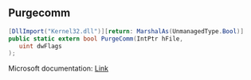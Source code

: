 ## Purgecomm

```csharp
[DllImport("Kernel32.dll")][return: MarshalAs(UnmanagedType.Bool)]
public static extern bool PurgeComm(IntPtr hFile,
   uint dwFlags
);
```

Microsoft documentation: [Link](https://learn.microsoft.com/en-us/windows/win32/api/winbase/nf-winbase-purgecomm)
